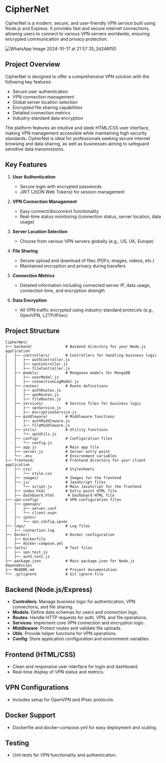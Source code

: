# CipherNet

CipherNet is a modern, secure, and user-friendly VPN service built using Node.js and Express. It provides fast and secure internet connections, allowing users to connect to various VPN servers worldwide, ensuring encrypted communication and privacy protection.

![WhatsApp Image 2024-10-17 at 21 57 35_2d246f50](https://github.com/user-attachments/assets/d0f54a06-d26c-4461-b2bc-0d7f43ed18f9)





## Project Overview

CipherNet is designed to offer a comprehensive VPN solution with the following key features:

- Secure user authentication
- VPN connection management
- Global server location selection
- Encrypted file sharing capabilities
- Detailed connection metrics
- Industry-standard data encryption

The platform features an intuitive and sleek HTML/CSS user interface, making VPN management accessible while maintaining high security standards. CipherNet is ideal for professionals seeking secure internet browsing and data sharing, as well as businesses aiming to safeguard sensitive data transmissions.

## Key Features

1. **User Authentication**
   - Secure login with encrypted passwords
   - JWT (JSON Web Tokens) for session management

2. **VPN Connection Management**
   - Easy connect/disconnect functionality
   - Real-time status monitoring (connection status, server location, data usage)

3. **Server Location Selection**
   - Choose from various VPN servers globally (e.g., US, UK, Europe)

4. **File Sharing**
   - Secure upload and download of files (PDFs, images, videos, etc.)
   - Maintained encryption and privacy during transfers

5. **Connection Metrics**
   - Detailed information including connected server IP, data usage, connection time, and encryption strength

6. **Data Encryption**
   - All VPN traffic encrypted using industry-standard protocols (e.g., OpenVPN, L2TP/IPsec)

## Project Structure

```
CipherNet/
├── backend/               # Backend directory for your Node.js application
│   ├── controllers/       # Controllers for handling business logic
│   │   ├── authController.js
│   │   ├── vpnController.js
│   │   ├── fileController.js
│   ├── models/            # Mongoose models for MongoDB
│   │   ├── userModel.js
│   │   ├── connectionLogModel.js
│   ├── routes/            # Route definitions
│   │   ├── authRoutes.js
│   │   ├── vpnRoutes.js
│   │   ├── fileRoutes.js
│   ├── services/          # Service files for business logic
│   │   ├── vpnService.js
│   │   ├── encryptionService.js
│   ├── middleware/        # Middleware functions
│   │   ├── authMiddleware.js
│   │   ├── fileMiddleware.js
│   ├── utils/             # Utility functions
│   │   └── vpnUtils.js
│   ├── config/            # Configuration files
│   │   └── config.js
│   ├── app.js             # Main app file
│   ├── server.js          # Server entry point
│   └── .env               # Environment variables
├── frontend/              # Frontend directory for your client application
│   ├── css/               # Stylesheets
│   │   └── style.css
│   ├── images/            # Images for the frontend
│   ├── js/                # JavaScript files
│   │   └── script.js      # Main JavaScript for the frontend
│   ├── index.html         # Entry point HTML file
│   ├── dashboard.html      # Dashboard HTML file
├── vpn-config/            # VPN configuration files
│   ├── openvpn/
│   │   ├── server.conf
│   │   └── client.ovpn
│   ├── ipsec/
│   │   └── vpn_config.ipsec
├── logs/                  # Log files
│   ├── connection.log
├── Docker/                # Docker configuration
│   ├── Dockerfile
│   ├── docker-compose.yml
├── tests/                 # Test files
│   ├── vpn.test.js
│   ├── auth.test.js
├── package.json           # Main package.json for Node.js dependencies
├── README.md              # Project documentation
└── .gitignore             # Git ignore file

```

## Backend (Node.js/Express)

- **Controllers**: Manage business logic for authentication, VPN connections, and file sharing.
- **Models**: Define data schemas for users and connection logs.
- **Routes**: Handle HTTP requests for auth, VPN, and file operations.
- **Services**: Implement core VPN connection and encryption logic.
- **Middleware**: Protect routes and validate file uploads.
- **Utils**: Provide helper functions for VPN operations.
- **Config**: Store application configuration and environment variables.

## Frontend (HTML/CSS)

- Clean and responsive user interface for login and dashboard.
- Real-time display of VPN status and metrics.

## VPN Configurations

- Includes setup for OpenVPN and IPsec protocols.

## Docker Support

- Dockerfile and docker-compose.yml for easy deployment and scaling.

## Testing

- Unit tests for VPN functionality and authentication.

